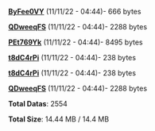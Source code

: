 [**ByFee0VY**](/data/ByFee0VY.txt) (11/11/22 - 04:44)- 666 bytes

[**QDweeqFS**](/data/QDweeqFS.txt) (11/11/22 - 04:44)- 2288 bytes

[**PEt769Yk**](/data/PEt769Yk.txt) (11/11/22 - 04:44)- 8495 bytes

[**t8dC4rPi**](/data/t8dC4rPi.txt) (11/11/22 - 04:44)- 238 bytes

[**t8dC4rPi**](/data/t8dC4rPi.txt) (11/11/22 - 04:44)- 238 bytes

[**QDweeqFS**](/data/QDweeqFS.txt) (11/11/22 - 04:44)- 2288 bytes

**Total Datas**: 2554

**Total Size**: 14.44 MB / 14.4 MB